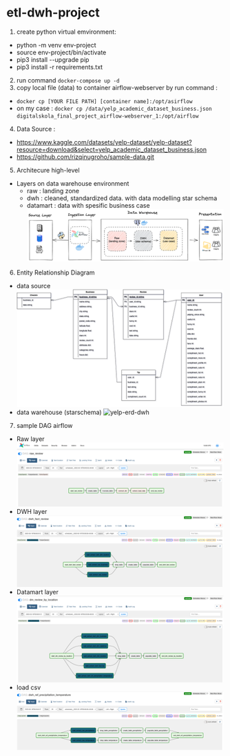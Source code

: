 # etl-dwh-project

1. create python virtual emvironment:
  - python -m venv env-project
  - source env-project/bin/activate
  - pip3 install --upgrade pip
  - pip3 install -r requirements.txt
2. run command `docker-compose up -d`
3. copy local file (data) to container airflow-webserver by run command :
  - `docker cp [YOUR FILE PATH] [container name]:/opt/asirflow`
  - on my case : `docker cp /data/yelp_academic_dataset_business.json digitalskola_final_project_airflow-webserver_1:/opt/airflow`
4. Data Source :
  - https://www.kaggle.com/datasets/yelp-dataset/yelp-dataset?resource=download&select=yelp_academic_dataset_business.json
  - https://github.com/rizqinugroho/sample-data.git
5. Architecure high-level
  - Layers on data warehouse environment
    - raw : landing zone 
    - dwh : cleaned, standardized data. with data modelling star schema
    - datamart : data with spesific business case
    ![architect-highlevel](https://github.com/abdurrahmanshidiq/etl-dwh-project/blob/master/img/architect-highlevel.png "architect-highlevel")<br>

6. Entity Relationship Diagram
  - data source
    ![yelp-erd-source](https://github.com/abdurrahmanshidiq/etl-dwh-project/blob/master/img/yelp-erd-source.png "yelp-erd-source")<br>
  - data warehouse (starschema)
    ![yelp-erd-dwh](https://github.com/abdurrahmanshidiq/etl-dwh-project/blob/master/img/yelp-erd-dwh.png "yelp-erd-dwh")<br>
7. sample DAG airflow
  - Raw layer
    ![raw](https://github.com/abdurrahmanshidiq/etl-dwh-project/blob/master/img/raw.png "raw")<br>
  - DWH layer
    ![dwh](https://github.com/abdurrahmanshidiq/etl-dwh-project/blob/master/img/dwh.png "dwh")<br>
  - Datamart layer
    ![datamart](https://github.com/abdurrahmanshidiq/etl-dwh-project/blob/master/img/datamart.png "datamart")<br>
  - load csv
    ![load_csv](https://github.com/abdurrahmanshidiq/etl-dwh-project/blob/master/img/load_csv.png "load_csv")<br>
